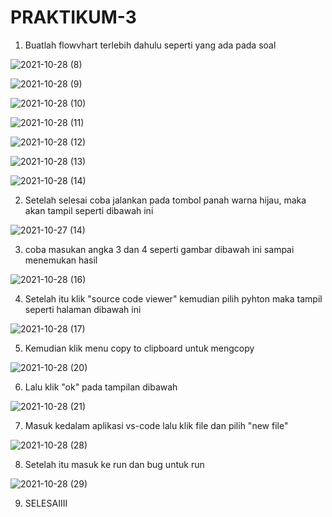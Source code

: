 # PRAKTIKUM-3

1. Buatlah flowvhart terlebih dahulu seperti yang ada pada soal

![2021-10-28 (8)](https://user-images.githubusercontent.com/93032930/139286230-65ec6e5a-8499-40a4-8bbd-21ad10c0b137.png)

![2021-10-28 (9)](https://user-images.githubusercontent.com/93032930/139286287-8188c65a-590c-4957-9e57-9d80fb8ac7c1.png)

![2021-10-28 (10)](https://user-images.githubusercontent.com/93032930/139286335-88ef1947-06a7-41d2-a239-4ba11efffbb7.png)

![2021-10-28 (11)](https://user-images.githubusercontent.com/93032930/139286403-8f781173-fb41-4f1e-aed7-a2f8a5d3ccf1.png)

![2021-10-28 (12)](https://user-images.githubusercontent.com/93032930/139286479-380624fb-e307-46df-886d-3dfc69ffaa93.png)

![2021-10-28 (13)](https://user-images.githubusercontent.com/93032930/139286549-adc3de41-a22a-4c66-8a83-8e8d3b415dbe.png)

![2021-10-28 (14)](https://user-images.githubusercontent.com/93032930/139286593-7d4194db-c8ea-4679-a9b9-648096017d91.png)

2. Setelah selesai coba jalankan pada tombol panah warna hijau, maka akan tampil seperti dibawah ini

![2021-10-27 (14)](https://user-images.githubusercontent.com/93032930/139286975-5c642178-896c-4845-85d7-bf2c5497128a.png)

3. coba masukan angka 3 dan 4 seperti gambar dibawah ini sampai menemukan hasil

![2021-10-28 (16)](https://user-images.githubusercontent.com/93032930/139287091-b2825327-217f-4992-a7fc-cacb4d596482.png)

4. Setelah itu klik "source code viewer" kemudian pilih pyhton maka tampil seperti halaman dibawah ini

![2021-10-28 (17)](https://user-images.githubusercontent.com/93032930/139287289-8cb2e1c3-e901-4702-b155-ddf459578b68.png)

5. Kemudian klik menu copy to clipboard untuk mengcopy

![2021-10-28 (20)](https://user-images.githubusercontent.com/93032930/139287431-443007ce-52ec-4017-a6b4-cc95940e3393.png)

6. Lalu klik "ok" pada tampilan dibawah

![2021-10-28 (21)](https://user-images.githubusercontent.com/93032930/139287514-3fce72db-2fad-42cd-b975-f9752c1a65f0.png)

7. Masuk kedalam aplikasi vs-code lalu klik file dan pilih "new file"

![2021-10-28 (28)](https://user-images.githubusercontent.com/93032930/139287674-93c302ae-d68f-4d20-bc0e-222f0c0f3383.png)

8. Setelah itu masuk ke run dan bug untuk run

![2021-10-28 (29)](https://user-images.githubusercontent.com/93032930/139287790-d70008f9-b4b5-48e5-b745-b8e50cf2ca8b.png)

9. SELESAIIII
















